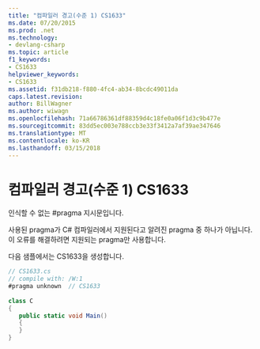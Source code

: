 ```yaml
---
title: "컴파일러 경고(수준 1) CS1633"
ms.date: 07/20/2015
ms.prod: .net
ms.technology:
- devlang-csharp
ms.topic: article
f1_keywords:
- CS1633
helpviewer_keywords:
- CS1633
ms.assetid: f31db218-f880-4fc4-ab34-8bcdc49011da
caps.latest.revision: 
author: BillWagner
ms.author: wiwagn
ms.openlocfilehash: 71a66786361df88359d4c18fe0a06f1d3c9b477e
ms.sourcegitcommit: 83dd5ec003e788ccb3e33f3412a7af39ae347646
ms.translationtype: MT
ms.contentlocale: ko-KR
ms.lasthandoff: 03/15/2018
---
```

# <a name="compiler-warning-level-1-cs1633"></a>컴파일러 경고(수준 1) CS1633
인식할 수 없는 #pragma 지시문입니다.  
  
 사용된 pragma가 C# 컴파일러에서 지원된다고 알려진 pragma 중 하나가 아닙니다. 이 오류를 해결하려면 지원되는 pragma만 사용합니다.  
  
 다음 샘플에서는 CS1633을 생성합니다.  
  
```csharp  
// CS1633.cs  
// compile with: /W:1  
#pragma unknown  // CS1633  
  
class C  
{  
   public static void Main()  
   {  
   }  
}  
```
